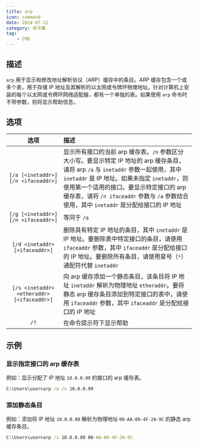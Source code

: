 ```yaml
---
title: arp
icon: command
date: 2024-07-22
category: 命令集
tag:
    - CMD
---
```


## 描述

`arp` 用于显示和修改地址解析协议（ARP）缓存中的条目。ARP 缓存包含一个或多个表，用于存储 IP 地址及其解析的以太网或令牌环物理地址。针对计算机上安装的每个以太网或令牌环网络适配器，都有一个单独的表。如果使用 `arp` 命令时不带参数，则将显示帮助信息。

## 选项

|  选项  |  描述  |
|  :----:  |  :----  |
|  `[/a [<inetaddr>] [/n <ifaceaddr>]`  |  显示所有接口的当前 arp 缓存表。`/n` 参数区分大小写。要显示特定 IP 地址的 arp 缓存条目，请将 arp `/a` 与 `inetaddr` 参数一起使用，其中 `inetaddr` 是 IP 地址。如果未指定 `inetaddr`，则使用第一个适用的接口。要显示特定接口的 arp 缓存表，请将 `/n ifaceaddr` 参数与 `/a` 参数结合使用，其中 `inetaddr` 是分配给接口的 IP 地址  |
|  `[/g [<inetaddr>] [/n <ifaceaddr>]`  |  等同于 `/a`  |
|  `[/d <inetaddr> [<ifaceaddr>]`  |  删除具有特定 IP 地址的条目，其中 `inetaddr` 是 IP 地址。要删除表中特定接口的条目，请使用 `ifaceaddr` 参数，其中 `ifaceaddr` 是分配给接口的 IP 地址。要删除所有条目，请使用星号（`*`）通配符代替 `inetaddr`  |
|  `[/s <inetaddr> <etheraddr> [<ifaceaddr>]`  |  向 arp 缓存添加一个静态条目，该条目将 IP 地址 `inetaddr` 解析为物理地址 `etheraddr`。要将静态 arp 缓存条目添加到特定接口的表中，请使用 `ifaceaddr` 参数，其中 `ifaceaddr` 是分配给接口的 IP 地址  |
|  `/?`  |  在命令提示符下显示帮助  |

## 示例

### 显示指定接口的 arp 缓存表

例如：显示分配了 IP 地址 `10.0.0.99` 的接口的 arp 缓存表。

```cmd
C:\Users\user>arp /a /n 10.0.0.99
```

### 添加静态条目

例如：添加将 IP 地址 `10.0.0.80` 解析为物理地址 `00-AA-00-4F-2A-9C` 的静态 arp 缓存条目。

```cmd
C:\Users\user>arp /s 10.0.0.80 00-AA-00-4F-2A-9C
```
